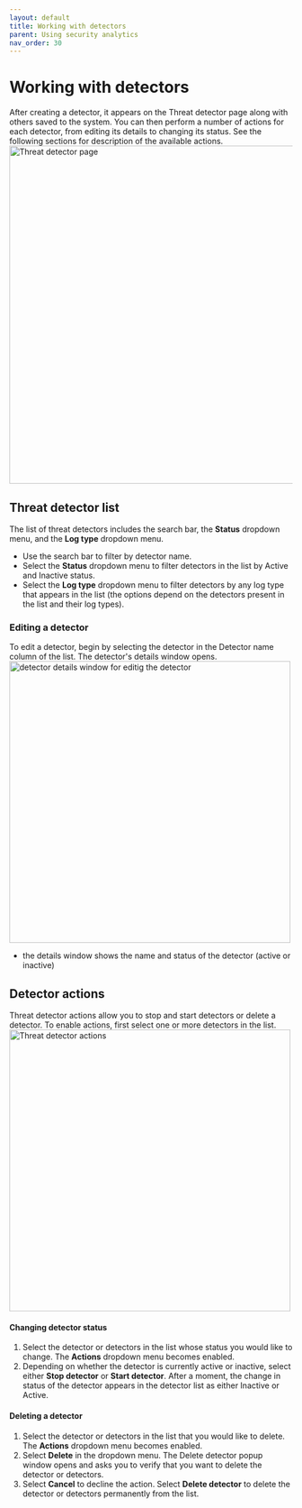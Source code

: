 ```yaml
---
layout: default
title: Working with detectors
parent: Using security analytics
nav_order: 30
---
```


# Working with detectors

After creating a detector, it appears on the Threat detector page along with others saved to the system. You can then perform a number of actions for each detector, from editing its details to changing its status. See the following sections for description of the available actions.
<img src="{{site.url}}{{site.baseurl}}/images/Security/threat-detector.png" alt="Threat detector page" width="600">

## Threat detector list

The list of threat detectors includes the search bar, the **Status** dropdown menu, and the **Log type** dropdown menu.
* Use the search bar to filter by detector name.
* Select the **Status** dropdown menu to filter detectors in the list by Active and Inactive status.
* Select the **Log type** dropdown menu to filter detectors by any log type that appears in the list (the options depend on the detectors present in the list and their log types).

### Editing a detector

To edit a detector, begin by selecting the detector in the Detector name column of the list. The detector's details window opens.
<img src="{{site.url}}{{site.baseurl}}/images/Security/detector-details.png" alt="detector details window for editig the detector" width="500">
* the details window shows the name and status of the detector (active or inactive)


## Detector actions

Threat detector actions allow you to stop and start detectors or delete a detector. To enable actions, first select one or more detectors in the list.
<img src="{{site.url}}{{site.baseurl}}/images/Security/detector-action.png" alt="Threat detector actions" width="500">

#### Changing detector status
1.  Select the detector or detectors in the list whose status you would like to change. The **Actions** dropdown menu becomes enabled.
1.  Depending on whether the detector is currently active or inactive, select either **Stop detector** or **Start detector**. After a moment, the change in status of the detector appears in the detector list as either Inactive or Active.

#### Deleting a detector
1. Select the detector or detectors in the list that you would like to delete. The **Actions** dropdown menu becomes enabled.
1. Select **Delete** in the dropdown menu. The Delete detector popup window opens and asks you to verify that you want to delete the detector or detectors.
1. Select **Cancel** to decline the action. Select **Delete detector** to delete the detector or detectors permanently from the list.


